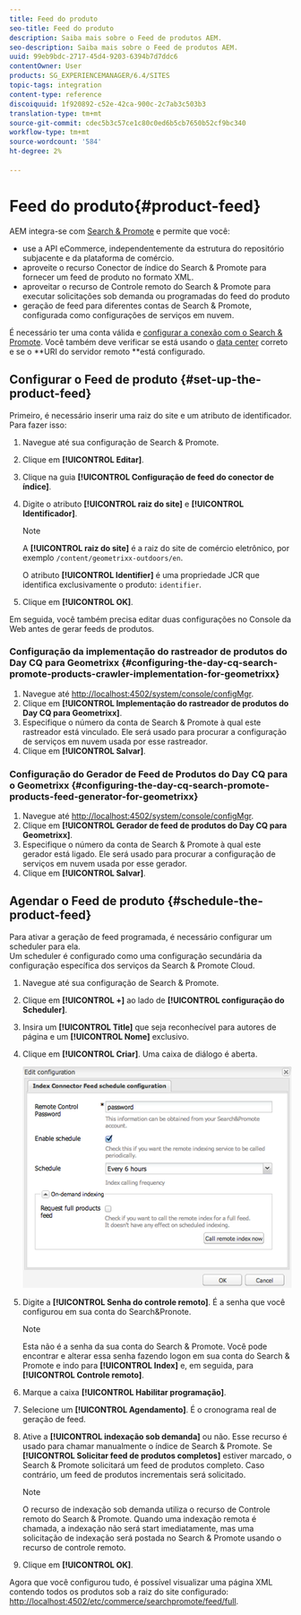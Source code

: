 ```yaml
---
title: Feed do produto
seo-title: Feed do produto
description: Saiba mais sobre o Feed de produtos AEM.
seo-description: Saiba mais sobre o Feed de produtos AEM.
uuid: 99eb9bdc-2717-45d4-9203-6394b7d7ddc6
contentOwner: User
products: SG_EXPERIENCEMANAGER/6.4/SITES
topic-tags: integration
content-type: reference
discoiquuid: 1f920892-c52e-42ca-900c-2c7ab3c503b3
translation-type: tm+mt
source-git-commit: cdec5b3c57ce1c80c0ed6b5cb7650b52cf9bc340
workflow-type: tm+mt
source-wordcount: '584'
ht-degree: 2%

---
```



# Feed do produto{#product-feed}

AEM integra-se com [Search &amp; Promote](https://www.adobe.com/solutions/testing-targeting/searchandpromote.html) e permite que você:

* use a API eCommerce, independentemente da estrutura do repositório subjacente e da plataforma de comércio.
* aproveite o recurso Conector de índice do Search &amp; Promote para fornecer um feed de produto no formato XML.
* aproveitar o recurso de Controle remoto do Search &amp; Promote para executar solicitações sob demanda ou programadas do feed do produto
* geração de feed para diferentes contas de Search &amp; Promote, configurada como configurações de serviços em nuvem.

É necessário ter uma conta válida e [configurar a conexão com o Search &amp; Promote](/help/sites-administering/search-and-promote.md#configuring-the-connection-to-search-promote). Você também deve verificar se está usando o [data center](/help/sites-administering/search-and-promote.md#configuring-the-data-center) correto e se o **URI do servidor remoto **está configurado.

## Configurar o Feed de produto {#set-up-the-product-feed}

Primeiro, é necessário inserir uma raiz do site e um atributo de identificador. Para fazer isso:

1. Navegue até sua configuração de Search &amp; Promote.
1. Clique em **[!UICONTROL Editar]**.
1. Clique na guia **[!UICONTROL Configuração de feed do conector de índice]**.
1. Digite o atributo **[!UICONTROL raiz do site]** e **[!UICONTROL Identificador]**.

   >[!NOTE]
   >
   >A **[!UICONTROL raiz do site]** é a raiz do site de comércio eletrônico, por exemplo `/content/geometrixx-outdoors/en`.
   >
   >O atributo **[!UICONTROL Identifier]** é uma propriedade JCR que identifica exclusivamente o produto: `identifier`.

1. Clique em **[!UICONTROL OK]**.

Em seguida, você também precisa editar duas configurações no Console da Web antes de gerar feeds de produtos.

### Configuração da implementação do rastreador de produtos do Day CQ para Geometrixx {#configuring-the-day-cq-search-promote-products-crawler-implementation-for-geometrixx}

1. Navegue até [http://localhost:4502/system/console/configMgr](http://localhost:4502/system/console/configMgr).
1. Clique em **[!UICONTROL Implementação do rastreador de produtos do Day CQ para Geometrixx]**.
1. Especifique o número da conta de Search &amp; Promote à qual este rastreador está vinculado. Ele será usado para procurar a configuração de serviços em nuvem usada por esse rastreador.
1. Clique em **[!UICONTROL Salvar]**.

### Configuração do Gerador de Feed de Produtos do Day CQ para o Geometrixx {#configuring-the-day-cq-search-promote-products-feed-generator-for-geometrixx}

1. Navegue até [http://localhost:4502/system/console/configMgr](http://localhost:4502/system/console/configMgr).
1. Clique em **[!UICONTROL Gerador de feed de produtos do Day CQ para Geometrixx]**.
1. Especifique o número da conta de Search &amp; Promote à qual este gerador está ligado. Ele será usado para procurar a configuração de serviços em nuvem usada por esse gerador.
1. Clique em **[!UICONTROL Salvar]**.

## Agendar o Feed de produto {#schedule-the-product-feed}

Para ativar a geração de feed programada, é necessário configurar um scheduler para ela.\
Um scheduler é configurado como uma configuração secundária da configuração específica dos serviços da Search &amp; Promote Cloud.

1. Navegue até sua configuração de Search &amp; Promote.
1. Clique em **[!UICONTROL +]** ao lado de **[!UICONTROL configuração do Scheduler]**.
1. Insira um **[!UICONTROL Title]** que seja reconhecível para autores de página e um **[!UICONTROL Nome]** exclusivo.
1. Clique em **[!UICONTROL Criar]**. Uma caixa de diálogo é aberta.

   ![chlimage_1-108](assets/chlimage_1-108.png)

1. Digite a **[!UICONTROL Senha do controle remoto]**. É a senha que você configurou em sua conta do Search&amp;Pronote.

   >[!NOTE]
   >
   >Esta não é a senha da sua conta do Search &amp; Promote. Você pode encontrar e alterar essa senha fazendo logon em sua conta do Search &amp; Promote e indo para **[!UICONTROL Index]** e, em seguida, para **[!UICONTROL Controle remoto]**.

1. Marque a caixa **[!UICONTROL Habilitar programação]**.
1. Selecione um **[!UICONTROL Agendamento]**. É o cronograma real de geração de feed.
1. Ative a **[!UICONTROL indexação sob demanda]** ou não. Esse recurso é usado para chamar manualmente o índice de Search &amp; Promote. Se **[!UICONTROL Solicitar feed de produtos completos]** estiver marcado, o Search &amp; Promote solicitará um feed de produtos completo. Caso contrário, um feed de produtos incrementais será solicitado.

   >[!NOTE]
   >
   >O recurso de indexação sob demanda utiliza o recurso de Controle remoto do Search &amp; Promote. Quando uma indexação remota é chamada, a indexação não será start imediatamente, mas uma solicitação de indexação será postada no Search &amp; Promote usando o recurso de controle remoto.

1. Clique em **[!UICONTROL OK]**.

Agora que você configurou tudo, é possível visualizar uma página XML contendo todos os produtos sob a raiz do site configurado: [http://localhost:4502/etc/commerce/searchpromote/feed/full](http://localhost:4502/etc/commerce/searchpromote/feed/full).
